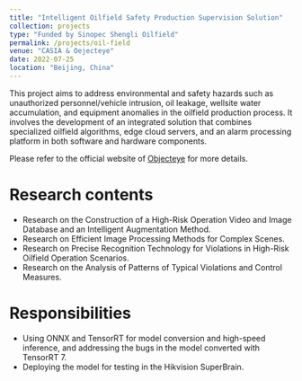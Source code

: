 ```yaml
---
title: "Intelligent Oilfield Safety Production Supervision Solution"
collection: projects
type: "Funded by Sinopec Shengli Oilfield"
permalink: /projects/oil-field
venue: "CASIA & Oejecteye"
date: 2022-07-25
location: "Beijing, China"
---
```


This project aims to address environmental and safety hazards such as unauthorized personnel/vehicle intrusion, oil leakage, wellsite water accumulation, and equipment anomalies in the oilfield production process. It involves the development of an integrated solution that combines specialized oilfield algorithms, edge cloud servers, and an alarm processing platform in both software and hardware components.

Please refer to the official website of [Objecteye](http://objecteye.com/#/solveParking?id=71&hash=1697960422794) for more details.

Research contents
======
* Research on the Construction of a High-Risk Operation Video and Image Database and an Intelligent Augmentation Method.
* Research on Efficient Image Processing Methods for Complex Scenes.
* Research on Precise Recognition Technology for Violations in High-Risk Oilfield Operation Scenarios.
* Research on the Analysis of Patterns of Typical Violations and Control Measures.

Responsibilities
======
* Using ONNX and TensorRT for model conversion and high-speed inference, and addressing the bugs in the model converted with TensorRT 7. 
* Deploying the model for testing in the Hikvision SuperBrain.
